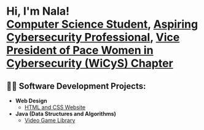 <h1>Hi, I'm Nala! <br/><a href="https://github.com/nala-tech">Computer Science Student</a>, <a href="https://www.linkedin.com/in/nala-hamer-6927992ba/">Aspiring Cybersecurity Professional</a>, <a href="https://github.com/nala-tech">Vice President of Pace Women in Cybersecurity (WiCyS) Chapter</a></h1>

<h2>👨‍💻 Software Development Projects:</h2>

- <b>Web Design </b>
  - [HTML and CSS Website](https://github.com/nala-tech/HTML-and-CSS-Non-Profit-Website)
- <b>Java (Data Structures and Algorithms)</b>
  - [Video Game Library](https://github.com/nala-tech/Video-Game-Library-Java)
